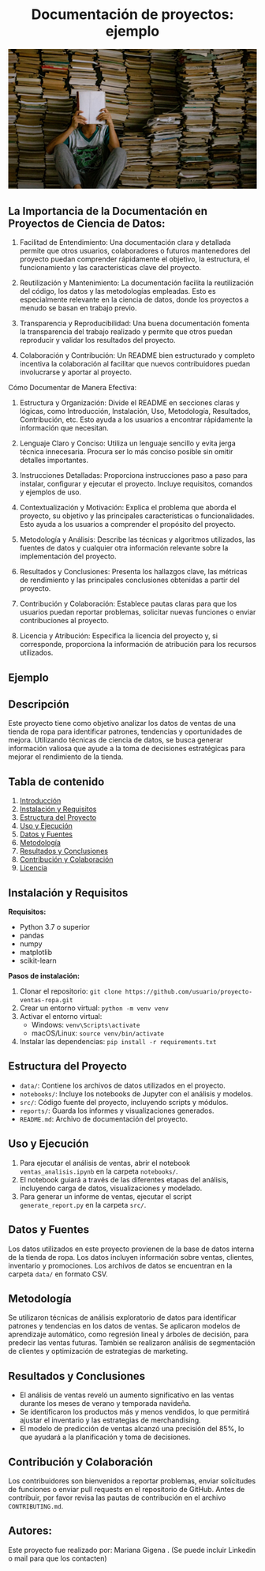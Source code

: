 <h1 align='center'>
<b>Documentación de proyectos: ejemplo</b>
</h1>

![Libros](https://github.com/mariangigena/Documentacion/blob/19da91c5f63beeb8346e620e27c5d4cf95af0991/Dise%C3%B1o%20sin%20t%C3%ADtulo.jpg)


## La Importancia de la Documentación en Proyectos de Ciencia de Datos:

1. Facilitad de Entendimiento: Una documentación clara y detallada permite que otros usuarios, colaboradores o futuros mantenedores del proyecto puedan comprender rápidamente el objetivo, la estructura, el funcionamiento y las características clave del proyecto.

2. Reutilización y Mantenimiento: La documentación facilita la reutilización del código, los datos y las metodologías empleadas. Esto es especialmente relevante en la ciencia de datos, donde los proyectos a menudo se basan en trabajo previo.

3. Transparencia y Reproducibilidad: Una buena documentación fomenta la transparencia del trabajo realizado y permite que otros puedan reproducir y validar los resultados del proyecto.

4. Colaboración y Contribución: Un README bien estructurado y completo incentiva la colaboración al facilitar que nuevos contribuidores puedan involucrarse y aportar al proyecto.

Cómo Documentar de Manera Efectiva:

1. Estructura y Organización: Divide el README en secciones claras y lógicas, como Introducción, Instalación, Uso, Metodología, Resultados, Contribución, etc. Esto ayuda a los usuarios a encontrar rápidamente la información que necesitan.

2. Lenguaje Claro y Conciso: Utiliza un lenguaje sencillo y evita jerga técnica innecesaria. Procura ser lo más conciso posible sin omitir detalles importantes.

3. Instrucciones Detalladas: Proporciona instrucciones paso a paso para instalar, configurar y ejecutar el proyecto. Incluye requisitos, comandos y ejemplos de uso.

4. Contextualización y Motivación: Explica el problema que aborda el proyecto, su objetivo y las principales características o funcionalidades. Esto ayuda a los usuarios a comprender el propósito del proyecto.

5. Metodología y Análisis: Describe las técnicas y algoritmos utilizados, las fuentes de datos y cualquier otra información relevante sobre la implementación del proyecto.

6. Resultados y Conclusiones: Presenta los hallazgos clave, las métricas de rendimiento y las principales conclusiones obtenidas a partir del proyecto.

7. Contribución y Colaboración: Establece pautas claras para que los usuarios puedan reportar problemas, solicitar nuevas funciones o enviar contribuciones al proyecto.

8. Licencia y Atribución: Especifica la licencia del proyecto y, si corresponde, proporciona la información de atribución para los recursos utilizados.

## Ejemplo 

## Descripción
Este proyecto tiene como objetivo analizar los datos de ventas de una tienda de ropa para identificar patrones, tendencias y oportunidades de mejora. Utilizando técnicas de ciencia de datos, se busca generar información valiosa que ayude a la toma de decisiones estratégicas para mejorar el rendimiento de la tienda.

## Tabla de contenido
1. [Introducción](#introducción)
2. [Instalación y Requisitos](#instalación-y-requisitos)
3. [Estructura del Proyecto](#estructura-del-proyecto)
4. [Uso y Ejecución](#uso-y-ejecución)
5. [Datos y Fuentes](#datos-y-fuentes)
6. [Metodología](#metodología)
7. [Resultados y Conclusiones](#resultados-y-conclusiones)
8. [Contribución y Colaboración](#contribución-y-colaboración)
9. [Licencia](#licencia)

## Instalación y Requisitos
**Requisitos:**
- Python 3.7 o superior
- pandas
- numpy
- matplotlib
- scikit-learn

**Pasos de instalación:**
1. Clonar el repositorio: `git clone https://github.com/usuario/proyecto-ventas-ropa.git`
2. Crear un entorno virtual: `python -m venv venv`
3. Activar el entorno virtual:
   - Windows: `venv\Scripts\activate`
   - macOS/Linux: `source venv/bin/activate`
4. Instalar las dependencias: `pip install -r requirements.txt`

## Estructura del Proyecto
- `data/`: Contiene los archivos de datos utilizados en el proyecto.
- `notebooks/`: Incluye los notebooks de Jupyter con el análisis y modelos.
- `src/`: Código fuente del proyecto, incluyendo scripts y módulos.
- `reports/`: Guarda los informes y visualizaciones generados.
- `README.md`: Archivo de documentación del proyecto.

## Uso y Ejecución
1. Para ejecutar el análisis de ventas, abrir el notebook `ventas_analisis.ipynb` en la carpeta `notebooks/`.
2. El notebook guiará a través de las diferentes etapas del análisis, incluyendo carga de datos, visualizaciones y modelado.
3. Para generar un informe de ventas, ejecutar el script `generate_report.py` en la carpeta `src/`.

## Datos y Fuentes
Los datos utilizados en este proyecto provienen de la base de datos interna de la tienda de ropa. Los datos incluyen información sobre ventas, clientes, inventario y promociones. Los archivos de datos se encuentran en la carpeta `data/` en formato CSV.

## Metodología
Se utilizaron técnicas de análisis exploratorio de datos para identificar patrones y tendencias en los datos de ventas. Se aplicaron modelos de aprendizaje automático, como regresión lineal y árboles de decisión, para predecir las ventas futuras. También se realizaron análisis de segmentación de clientes y optimización de estrategias de marketing.

## Resultados y Conclusiones
- El análisis de ventas reveló un aumento significativo en las ventas durante los meses de verano y temporada navideña.
- Se identificaron los productos más y menos vendidos, lo que permitirá ajustar el inventario y las estrategias de merchandising.
- El modelo de predicción de ventas alcanzó una precisión del 85%, lo que ayudará a la planificación y toma de decisiones.

## Contribución y Colaboración
Los contribuidores son bienvenidos a reportar problemas, enviar solicitudes de funciones o enviar pull requests en el repositorio de GitHub. Antes de contribuir, por favor revisa las pautas de contribución en el archivo `CONTRIBUTING.md`.

## Autores:
Este proyecto fue realizado por: Mariana Gigena .
(Se puede incluir Linkedin o mail para que los contacten)
